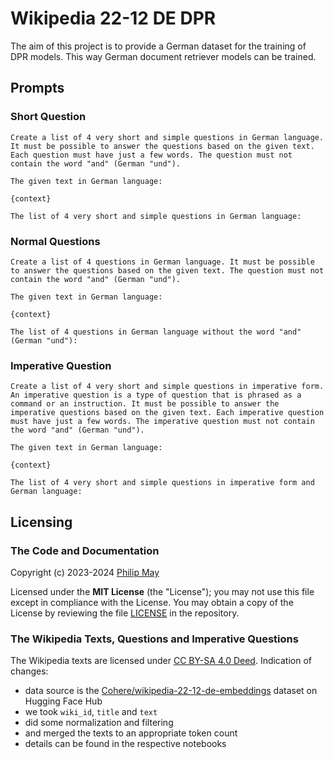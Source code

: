 # Wikipedia 22-12 DE DPR

The aim of this project is to provide a German dataset for the training of DPR models.
This way German document retriever models can be trained.

## Prompts

### Short Question

```text
Create a list of 4 very short and simple questions in German language. It must be possible to answer the questions based on the given text.
Each question must have just a few words. The question must not contain the word "and" (German "und").

The given text in German language:

{context}

The list of 4 very short and simple questions in German language:
```

### Normal Questions

```text
Create a list of 4 questions in German language. It must be possible to answer the questions based on the given text. The question must not contain the word "and" (German "und").

The given text in German language:

{context}

The list of 4 questions in German language without the word "and" (German "und"):
```

### Imperative Question

```text
Create a list of 4 very short and simple questions in imperative form. An imperative question is a type of question that is phrased as a command or an instruction. It must be possible to answer the imperative questions based on the given text. Each imperative question must have just a few words. The imperative question must not contain the word "and" (German "und").

The given text in German language:

{context}

The list of 4 very short and simple questions in imperative form and German language:
```

## Licensing

### The Code and Documentation

Copyright (c) 2023-2024 [Philip May](https://may.la/)

Licensed under the **MIT License** (the "License"); you may not use this file except in compliance with the License.
You may obtain a copy of the License by reviewing the file
[LICENSE](https://github.com/telekom/mltb2/blob/main/LICENSE) in the repository.

### The Wikipedia Texts, Questions and Imperative Questions

The Wikipedia texts are licensed under [CC BY-SA 4.0 Deed](https://creativecommons.org/licenses/by-sa/4.0/deed).
Indication of changes:

- data source is the [Cohere/wikipedia-22-12-de-embeddings](https://huggingface.co/datasets/Cohere/wikipedia-22-12-de-embeddings) dataset on Hugging Face Hub
- we took `wiki_id`, `title` and `text`
- did some normalization and filtering
- and merged the texts to an appropriate token count
- details can be found in the respective notebooks
